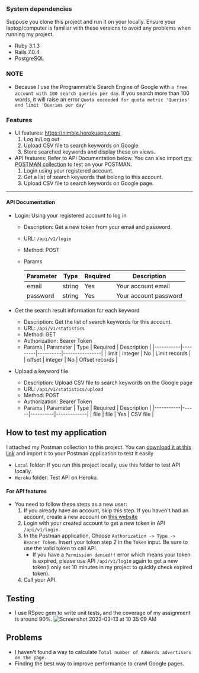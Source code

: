 
### System dependencies
Suppose you clone this project and run it on your locally. Ensure your laptop/computer is familiar with these versions to avoid any problems when running my project.
- Ruby 3.1.3
- Rails 7.0.4
- PostgreSQL

### NOTE
- Because I use the Programmable Search Engine of Google with `a free account with 100 search queries per day`. If you search more than 100 words, it will raise an error `Quota exceeded for quota metric 'Queries' and limit 'Queries per day'`

### Features
- UI features: https://nimble.herokuapp.com/
    1. Log in/Log out
    2. Upload CSV file to search keywords on Google
    3. Store searched keywords and display these on views.
- API features: Refer to API Documentation below. You can also import [my POSTMAN collection](https://github.com/minhtienvu/nimble_assignment/blob/feature/update_read_me_file/nimble_technical_test.postman_collection.json) to test on your POSTMAN.
    1. Login using your registered account.
    2. Get a list of search keywords that belong to this account.
    3. Upload CSV file to search keywords on Google page.

---
#### API Documentation
* Login: Using your registered account to log in
    * Description: Get a new token from your email and password.
    * URL: `/api/v1/login`
    * Method: POST
    * Params
    
        | Parameter | Type   | Required | Description           |
        |-----------|--------|----------|-----------------------|
        | email     | string | Yes      | Your account email    |
        | password  | string | Yes      | Your account password |
    
* Get the search result information for each keyword
    * Description: Get the list of search keywords for this account.
    * URL: `/api/v1/statistics`
    * Method: GET
    * Authorization: Bearer Token
    * Params
        | Parameter | Type    | Required | Description    |
        |-----------|---------|----------|----------------|
        | limit     | integer | No       | Limit records  |
        | offset    | integer | No       | Offset records |
    
* Upload a keyword file
    * Description: Upload CSV file to search keywords on the Google page
    * URL: `/api/v1/statistics/upload`
    * Method: POST
    * Authorization: Bearer Token
    * Params
        | Parameter | Type | Required | Description |
        |-----------|------|----------|-------------|
        | file      | file | Yes      | CSV file    |

## How to test my application
I attached my Postman collection to this project. You can [download it at this link](https://github.com/minhtienvu/nimble_assignment/blob/feature/update_read_me_file/nimble_technical_test.postman_collection.json) and import it to your Postman application to test it easily
- `Local` folder: If you run this project locally, use this folder to test API locally.
- `Heroku` folder: Test API on Heroku.

#### For API features
   - You need to follow these steps as a new user:
       1. If you already have an account, skip this step. If you haven't had an account, create a new account on [this website](https://nimble.herokuapp.com/users/sign_up)
       2. Login with your created account to get a new token in API `/api/v1/login`.
       3. In the Postman application, Choose `Authorization -> Type -> Bearer Token`. Insert your token step 2 in the `Token` input. Be sure to use the valid token to call API.
           *  If you have a `Permission denied!!` error which means your token is expired, please use API `/api/v1/login` again to get a new token(I only set 10 minutes in my project to quickly check expired token).
       4. Call your API.

## Testing
- I use RSpec gem to write unit tests, and the coverage of my assignment is around 90%.
![Screenshot 2023-03-13 at 10 35 09 AM](https://user-images.githubusercontent.com/40865437/224602426-39e635a5-fa3c-4eec-9707-ba495b318259.png)


       
## Problems 
- I haven't found a way to calculate `Total number of AdWords advertisers on the page.`
- Finding the best way to improve performance to crawl Google pages.
